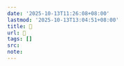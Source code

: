 ```yaml
---
date: '2025-10-13T11:26:08+08:00'
lastmod: '2025-10-13T13:04:51+08:00'
title: 󰍬
url: 󰍬
tags: []
src:
note:
---
```

